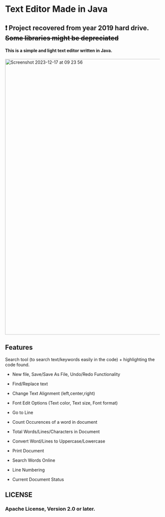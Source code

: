 # Text Editor Made in Java
## :exclamation: Project recovered from year 2019 hard drive. ~~Some libraries might be depreciated~~

#### This is a simple and light text editor written in Java.

<img width="894" alt="Screenshot 2023-12-17 at 09 23 56" src="https://github.com/ishaangupta-YB/text-editor/assets/52467684/8e41ad5d-7bb2-4109-af32-18ee7724eace">

## Features
Search tool (to search text/keywords easily in the code) + highlighting the code found.

* New file, Save/Save As File, Undo/Redo Functionality

* Find/Replace text

* Change Text Alignment (left,center,right) 

* Font Edit Options (Text color, Text size, Font format)

* Go to Line

* Count Occurences of a word in document

* Total Words/Lines/Characters in Document

* Convert Word/Lines to Uppercase/Lowercase

* Print Document

* Search Words Online
  
* Line Numbering

* Current Document Status

## LICENSE
### Apache License, Version 2.0 or later.
